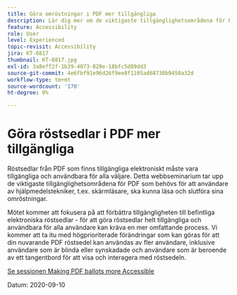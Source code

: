 ```yaml
---
title: Göra omröstningar i PDF mer tillgängliga
description: Lär dig mer om de viktigaste tillgänglighetsområdena för PDF som behövs för att användare av hjälpmedelstekniker, t.ex. skärmläsare, ska kunna läsa och slutföra sina omröstningar
feature: Accessibility
role: User
level: Experienced
topic-revisit: Accessibility
jira: KT-6817
thumbnail: KT-6817.jpg
exl-id: 3a8eff2f-1b39-4073-828e-18bfc5d89dd3
source-git-commit: 4e6fbf91e96d26f9ee8f1105ad68738b9450a32d
workflow-type: tm+mt
source-wordcount: '170'
ht-degree: 0%

---
```


# Göra röstsedlar i PDF mer tillgängliga

Röstsedlar från PDF som finns tillgängliga elektroniskt måste vara tillgängliga och användbara för alla väljare. Detta webbseminarium tar upp de viktigaste tillgänglighetsområdena för PDF som behövs för att användare av hjälpmedelstekniker, t.ex. skärmläsare, ska kunna läsa och slutföra sina omröstningar.

Mötet kommer att fokusera på att förbättra tillgängligheten till befintliga elektroniska röstsedlar - för att göra röstsedlar helt tillgängliga och användbara för alla användare kan kräva en mer omfattande process. Vi kommer att ta itu med högprioriterade förändringar som kan göras för att din nuvarande PDF röstsedel kan användas av fler användare, inklusive användare som är blinda eller synskadade och användare som är beroende av ett tangentbord för att visa och interagera med röstsedeln.

[Se sessionen Making PDF ballots more Accessible](https://event.on24.com/wcc/r/2620020/599427B9BC7DA6BB34A4D46EB0EB1F63)

Datum: 2020-09-10